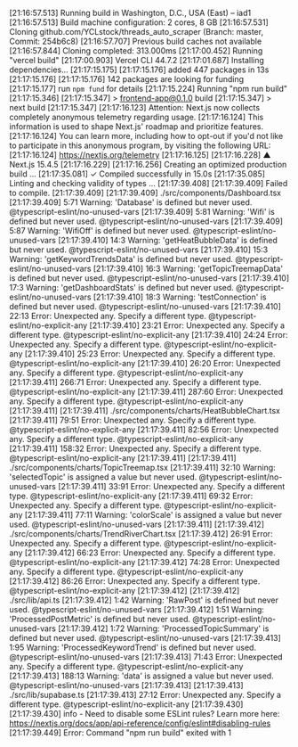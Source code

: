 [21:16:57.513] Running build in Washington, D.C., USA (East) – iad1
[21:16:57.513] Build machine configuration: 2 cores, 8 GB
[21:16:57.531] Cloning github.com/YCLstock/threads_auto_scraper (Branch: master, Commit: 254b6c8)
[21:16:57.707] Previous build caches not available
[21:16:57.844] Cloning completed: 313.000ms
[21:17:00.452] Running "vercel build"
[21:17:00.903] Vercel CLI 44.7.2
[21:17:01.687] Installing dependencies...
[21:17:15.175] 
[21:17:15.176] added 447 packages in 13s
[21:17:15.176] 
[21:17:15.176] 142 packages are looking for funding
[21:17:15.177]   run `npm fund` for details
[21:17:15.224] Running "npm run build"
[21:17:15.346] 
[21:17:15.347] > frontend-app@0.1.0 build
[21:17:15.347] > next build
[21:17:15.347] 
[21:17:16.123] Attention: Next.js now collects completely anonymous telemetry regarding usage.
[21:17:16.124] This information is used to shape Next.js' roadmap and prioritize features.
[21:17:16.124] You can learn more, including how to opt-out if you'd not like to participate in this anonymous program, by visiting the following URL:
[21:17:16.124] https://nextjs.org/telemetry
[21:17:16.125] 
[21:17:16.228]    ▲ Next.js 15.4.5
[21:17:16.229] 
[21:17:16.256]    Creating an optimized production build ...
[21:17:35.081]  ✓ Compiled successfully in 15.0s
[21:17:35.085]    Linting and checking validity of types ...
[21:17:39.408] 
[21:17:39.409] Failed to compile.
[21:17:39.409] 
[21:17:39.409] ./src/components/Dashboard.tsx
[21:17:39.409] 5:71  Warning: 'Database' is defined but never used.  @typescript-eslint/no-unused-vars
[21:17:39.409] 5:81  Warning: 'Wifi' is defined but never used.  @typescript-eslint/no-unused-vars
[21:17:39.409] 5:87  Warning: 'WifiOff' is defined but never used.  @typescript-eslint/no-unused-vars
[21:17:39.410] 14:3  Warning: 'getHeatBubbleData' is defined but never used.  @typescript-eslint/no-unused-vars
[21:17:39.410] 15:3  Warning: 'getKeywordTrendsData' is defined but never used.  @typescript-eslint/no-unused-vars
[21:17:39.410] 16:3  Warning: 'getTopicTreemapData' is defined but never used.  @typescript-eslint/no-unused-vars
[21:17:39.410] 17:3  Warning: 'getDashboardStats' is defined but never used.  @typescript-eslint/no-unused-vars
[21:17:39.410] 18:3  Warning: 'testConnection' is defined but never used.  @typescript-eslint/no-unused-vars
[21:17:39.410] 22:13  Error: Unexpected any. Specify a different type.  @typescript-eslint/no-explicit-any
[21:17:39.410] 23:21  Error: Unexpected any. Specify a different type.  @typescript-eslint/no-explicit-any
[21:17:39.410] 24:24  Error: Unexpected any. Specify a different type.  @typescript-eslint/no-explicit-any
[21:17:39.410] 25:23  Error: Unexpected any. Specify a different type.  @typescript-eslint/no-explicit-any
[21:17:39.410] 26:20  Error: Unexpected any. Specify a different type.  @typescript-eslint/no-explicit-any
[21:17:39.411] 266:71  Error: Unexpected any. Specify a different type.  @typescript-eslint/no-explicit-any
[21:17:39.411] 287:60  Error: Unexpected any. Specify a different type.  @typescript-eslint/no-explicit-any
[21:17:39.411] 
[21:17:39.411] ./src/components/charts/HeatBubbleChart.tsx
[21:17:39.411] 79:51  Error: Unexpected any. Specify a different type.  @typescript-eslint/no-explicit-any
[21:17:39.411] 82:56  Error: Unexpected any. Specify a different type.  @typescript-eslint/no-explicit-any
[21:17:39.411] 158:32  Error: Unexpected any. Specify a different type.  @typescript-eslint/no-explicit-any
[21:17:39.411] 
[21:17:39.411] ./src/components/charts/TopicTreemap.tsx
[21:17:39.411] 32:10  Warning: 'selectedTopic' is assigned a value but never used.  @typescript-eslint/no-unused-vars
[21:17:39.411] 33:91  Error: Unexpected any. Specify a different type.  @typescript-eslint/no-explicit-any
[21:17:39.411] 69:32  Error: Unexpected any. Specify a different type.  @typescript-eslint/no-explicit-any
[21:17:39.411] 77:11  Warning: 'colorScale' is assigned a value but never used.  @typescript-eslint/no-unused-vars
[21:17:39.411] 
[21:17:39.412] ./src/components/charts/TrendRiverChart.tsx
[21:17:39.412] 26:91  Error: Unexpected any. Specify a different type.  @typescript-eslint/no-explicit-any
[21:17:39.412] 66:23  Error: Unexpected any. Specify a different type.  @typescript-eslint/no-explicit-any
[21:17:39.412] 74:28  Error: Unexpected any. Specify a different type.  @typescript-eslint/no-explicit-any
[21:17:39.412] 86:26  Error: Unexpected any. Specify a different type.  @typescript-eslint/no-explicit-any
[21:17:39.412] 
[21:17:39.412] ./src/lib/api.ts
[21:17:39.412] 1:42  Warning: 'RawPost' is defined but never used.  @typescript-eslint/no-unused-vars
[21:17:39.412] 1:51  Warning: 'ProcessedPostMetric' is defined but never used.  @typescript-eslint/no-unused-vars
[21:17:39.412] 1:72  Warning: 'ProcessedTopicSummary' is defined but never used.  @typescript-eslint/no-unused-vars
[21:17:39.413] 1:95  Warning: 'ProcessedKeywordTrend' is defined but never used.  @typescript-eslint/no-unused-vars
[21:17:39.413] 71:43  Error: Unexpected any. Specify a different type.  @typescript-eslint/no-explicit-any
[21:17:39.413] 188:13  Warning: 'data' is assigned a value but never used.  @typescript-eslint/no-unused-vars
[21:17:39.413] 
[21:17:39.413] ./src/lib/supabase.ts
[21:17:39.413] 27:12  Error: Unexpected any. Specify a different type.  @typescript-eslint/no-explicit-any
[21:17:39.430] 
[21:17:39.430] info  - Need to disable some ESLint rules? Learn more here: https://nextjs.org/docs/app/api-reference/config/eslint#disabling-rules
[21:17:39.449] Error: Command "npm run build" exited with 1